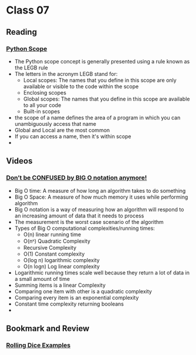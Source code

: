 # Class 07
## Reading
### [Python Scope](https://realpython.com/python-scope-legb-rule/)
- The Python scope concept is generally presented using a rule known as the LEGB rule
- The letters in the acronym LEGB stand for:
  - Local scopes: The names that you define in this scope are only available or visible to the code within the scope
  - Enclosing scopes
  - Global scopes: The names that you define in this scope are available to all your code
  - Built-in scopes
- the scope of a name defines the area of a program in which you can unambiguously access that name
- Global and Local are the most common 
- If you can access a name, then it's within scope
- 
## Videos
### [Don’t be CONFUSED by BIG O notation anymore!](https://www.youtube.com/watch?v=5Uqawfl0VHQ)
- Big O time: A measure of how long an algorithm takes to do something
- Big O Space: A measure of how much memory it uses while performing algorithm
- Big O notation is a way of measuring how an algorithm will respond to an increasing amount of data that it needs to process
- The measurement is the worst case scenario of the algorithm
- Types of Big O computational complexities/running times:
  - O(n) linear running time
  - O(nᴷ) Quadratic Complexity
  - Recursive Complexity
  - O(1) Constant complexity
  - O(log n) logarithmic complexity
  - O(n logn) Log linear complexity
- Logarithmic running times scale well because they return a lot of data in a small amount of time
- Summing items is a linear Complexity
- Comparing one item with other is a quadratic complexity 
- Comparing every item is an exponential complexity
- Constant time complexity returning booleans
- 
## Bookmark and Review
### [Rolling Dice Examples](https://artofproblemsolving.com/wiki/index.php/Basic_Programming_With_Python#Program_Example_1_3)